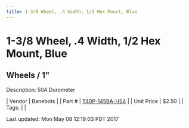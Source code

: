 ```yaml
---
title: 1-3/8 Wheel, .4 Width, 1/2 Hex Mount, Blue
---
```


# 1-3/8 Wheel, .4 Width, 1/2 Hex Mount, Blue
## Wheels / 1"
Description: 	50A Durometer 

| Vendor | Banebots | 
| Part # | [T40P-145BA-HS4](http://www.banebots.com/category/T40P-1375.html) | 
| Unit Price | $2.50 | 
| Tags: |  | 

Last updated: Mon May 08 12:19:03 PDT 2017